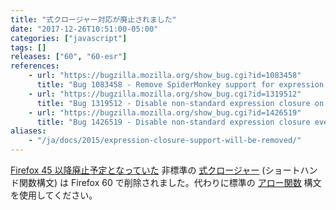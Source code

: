 ```yaml
---
title: "式クロージャー対応が廃止されました"
date: "2017-12-26T10:51:00-05:00"
categories: ["javascript"]
tags: []
releases: ["60", "60-esr"]
references:
    - url: "https://bugzilla.mozilla.org/show_bug.cgi?id=1083458"
      title: "Bug 1083458 - Remove SpiderMonkey support for expression closures (shorthand function syntax)"
    - url: "https://bugzilla.mozilla.org/show_bug.cgi?id=1319512"
      title: "Bug 1319512 - Disable non-standard expression closure on nightly-only"
    - url: "https://bugzilla.mozilla.org/show_bug.cgi?id=1426519"
      title: "Bug 1426519 - Disable non-standard expression closure everywhere"
aliases:
    - "/ja/docs/2015/expression-closure-support-will-be-removed/"
---
```

[Firefox 45 以降廃止予定となっていた](https://www.fxsitecompat.dev/ja/docs/2015/expression-closures-are-now-deprecated/) 非標準の [式クロージャー](https://developer.mozilla.org/docs/Web/JavaScript/Reference/Operators/Expression_closures) (ショートハンド関数構文) は Firefox 60 で削除されました。代わりに標準の [アロー関数](https://developer.mozilla.org/docs/Web/JavaScript/Reference/Functions/Arrow_functions) 構文を使用してください。
